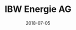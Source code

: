 ﻿---
title:          "IBW Energie AG"
date:           "2018-07-05"
draft:          false
robotsExclude:  true
forceNowrap:    false
---
